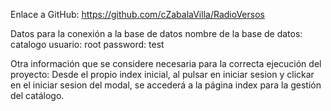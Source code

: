 Enlace a GitHub: https://github.com/cZabalaVilla/RadioVersos

Datos para la conexión a la base de datos
nombre de la base de datos: catalogo
usuario: root
password: test

Otra información que se considere necesaria para la correcta ejecución del proyecto:
Desde el propio index inicial, al pulsar en iniciar sesion y clickar en el iniciar sesion del modal,
se accederá a la página index para la gestión del catálogo.
